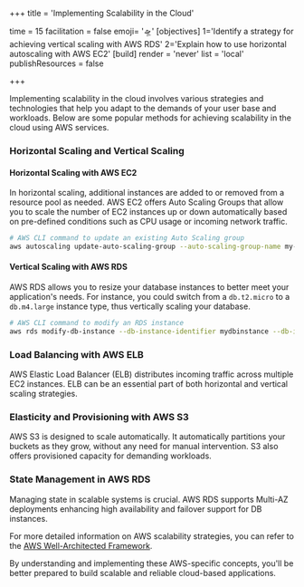 +++
title = 'Implementing Scalability in the Cloud'

time = 15
facilitation = false
emoji= '🛸'
[objectives]
    1='Identify a strategy for achieving vertical scaling with AWS RDS'
    2='Explain how to use horizontal autoscaling with AWS EC2'
[build]
  render = 'never'
  list = 'local'
  publishResources = false

+++

Implementing scalability in the cloud involves various strategies and technologies that help you adapt to the demands of your user base and workloads. Below are some popular methods for achieving scalability in the cloud using AWS services.

### Horizontal Scaling and Vertical Scaling

#### Horizontal Scaling with AWS EC2

In horizontal scaling, additional instances are added to or removed from a resource pool as needed. AWS EC2 offers Auto Scaling Groups that allow you to scale the number of EC2 instances up or down automatically based on pre-defined conditions such as CPU usage or incoming network traffic.

```bash
# AWS CLI command to update an existing Auto Scaling group
aws autoscaling update-auto-scaling-group --auto-scaling-group-name my-asg --min-size 1 --max-size 5
```

#### Vertical Scaling with AWS RDS

AWS RDS allows you to resize your database instances to better meet your application's needs. For instance, you could switch from a `db.t2.micro` to a `db.m4.large` instance type, thus vertically scaling your database.

```bash
# AWS CLI command to modify an RDS instance
aws rds modify-db-instance --db-instance-identifier mydbinstance --db-instance-class db.m4.large
```

### Load Balancing with AWS ELB

AWS Elastic Load Balancer (ELB) distributes incoming traffic across multiple EC2 instances. ELB can be an essential part of both horizontal and vertical scaling strategies.

### Elasticity and Provisioning with AWS S3

AWS S3 is designed to scale automatically. It automatically partitions your buckets as they grow, without any need for manual intervention. S3 also offers provisioned capacity for demanding workloads.

### State Management in AWS RDS

Managing state in scalable systems is crucial. AWS RDS supports Multi-AZ deployments enhancing high availability and failover support for DB instances.

For more detailed information on AWS scalability strategies, you can refer to the [AWS Well-Architected Framework](https://aws.amazon.com/architecture/well-architected/).

By understanding and implementing these AWS-specific concepts, you'll be better prepared to build scalable and reliable cloud-based applications.
